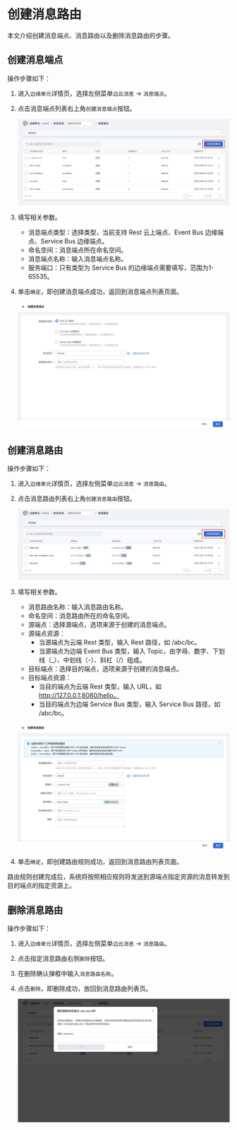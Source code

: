 # 创建消息路由

本文介绍创建消息端点、消息路由以及删除消息路由的步骤。

## 创建消息端点

操作步骤如下：

1. 进入`边缘单元`详情页，选择左侧菜单`边云消息` -> `消息端点`。

2. 点击消息端点列表右上角`创建消息端点`按钮。

    ![创建消息端点](../../images/create-route-01.png)

3. 填写相关参数。

    - 消息端点类型：选择类型，当前支持 Rest 云上端点、Event Bus 边缘端点、Service Bus 边缘端点。
    - 命名空间：消息端点所在命名空间。
    - 消息端点名称：输入消息端点名称。
    - 服务端口：只有类型为 Service Bus 的边缘端点需要填写，范围为1-65535。

4. 单击`确定`，即创建消息端点成功，返回到消息端点列表页面。

    ![创建消息端点](../../images/create-route-02.png)

## 创建消息路由

操作步骤如下：

1. 进入`边缘单元`详情页，选择左侧菜单`边云消息` -> `消息路由`。

2. 点击消息路由列表右上角`创建消息路由`按钮。

    ![创建消息路由](../../images/create-route-03.png)

3. 填写相关参数。

    - 消息路由名称：输入消息路由名称。
    - 命名空间：消息路由所在的命名空间。
    - 源端点：选择源端点，选项来源于创建的消息端点。
    - 源端点资源：
        - 当源端点为云端 Rest 类型，输入 Rest 路径，如 /abc/bc。
        - 当源端点为边端 Event Bus 类型，输入 Topic，由字母、数字、下划线（_）、中划线（-）、斜杠（/）组成。
    - 目标端点：选择目的端点，选项来源于创建的消息端点。
    - 目标端点资源：
        - 当目的端点为云端 Rest 类型，输入 URL，如 http://127.0.0.1:8080/hello。
        - 当目的端点为边端 Service Bus 类型，输入 Service Bus 路径，如 /abc/bc。

    ![创建消息路由](../../images/create-route-04.png)

4. 单击`确定`，即创建路由规则成功，返回到消息路由列表页面。

路由规则创建完成后，系统将按照相应规则将发送到源端点指定资源的消息转发到目的端点的指定资源上。

## 删除消息路由

操作步骤如下：

1. 进入`边缘单元`详情页，选择左侧菜单`边云消息` -> `消息路由`。

2. 点击指定消息路由右侧`删除`按钮。

3. 在删除确认弹框中输入`消息路由名称`。

4. 点击`删除`，即删除成功，放回到消息路由列表页。

    ![删除消息路由](../../images/create-route-05.png)